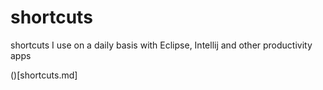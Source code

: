 shortcuts
=========

shortcuts I use on a daily basis with Eclipse, Intellij and other productivity apps


()[shortcuts.md]
